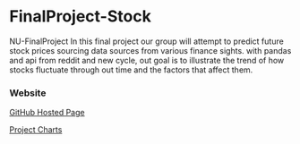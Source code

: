 # FinalProject-Stock
 NU-FinalProject 
In this final project our group will attempt to predict future stock prices sourcing data sources from various finance sights. with  pandas and api from reddit and new cycle, out goal is to illustrate the trend of how stocks fluctuate through out time and the factors that affect them.  
### Website
[GitHub Hosted Page](https://ccc-gh.github.io/FinalProject-Stock/)

[Project Charts](README_Images/NU-FinalProject_Stocks.pdf)

